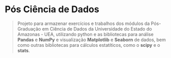 # Pós Ciência de Dados
> Projeto para armazenar exercícios e trabalhos dos módulos da Pós-Graduação em Ciência de Dados da Universidade do Estado do Amazonas - UEA,
utilizando python e as bibliotecas para análise **Pandas** e **NumPy** e visualização **Matplotlib** e **Seaborn** de dados, bem como outras bibliotecas para cálculos estatíticos, como o **scipy** e o **stats**.
